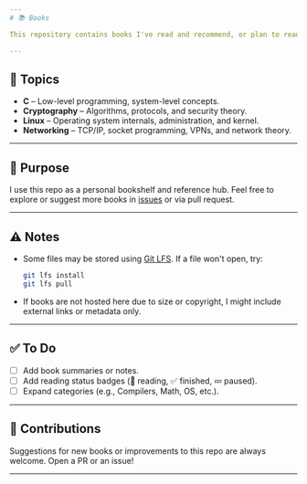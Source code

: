 ```yaml
---
# 📚 Books

This repository contains books I've read and recommend, or plan to read in the future. They're organized by topic for easy browsing.

---
```


## 📁 Topics

- **C** – Low-level programming, system-level concepts.
- **Cryptography** – Algorithms, protocols, and security theory.
- **Linux** – Operating system internals, administration, and kernel.
- **Networking** – TCP/IP, socket programming, VPNs, and network theory.

---

## 📌 Purpose

I use this repo as a personal bookshelf and reference hub. Feel free to explore or suggest more books in [issues](https://github.com/Gurjaka/Books/issues) or via pull request.

---

## ⚠️ Notes

- Some files may be stored using [Git LFS](https://git-lfs.github.com/). If a file won't open, try:
  ```bash
  git lfs install
  git lfs pull
  ```
- If books are not hosted here due to size or copyright, I might include external links or metadata only.

---

## ✅ To Do

- [ ] Add book summaries or notes.
- [ ] Add reading status badges (📖 reading, ✅ finished, 💤 paused).
- [ ] Expand categories (e.g., Compilers, Math, OS, etc.).

---

## 🤝 Contributions

Suggestions for new books or improvements to this repo are always welcome. Open a PR or an issue!

---
